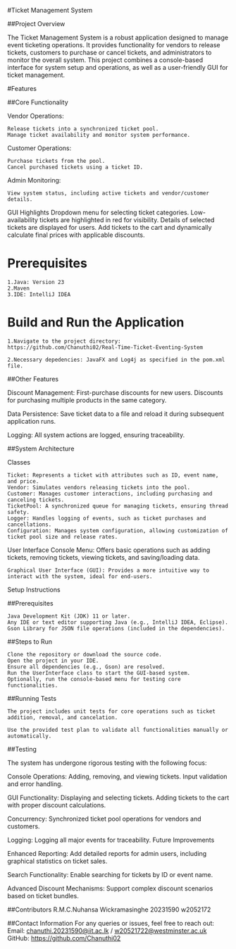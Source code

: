 
#Ticket Management System

##Project Overview

The Ticket Management System is a robust application designed to manage event ticketing operations. It provides functionality for vendors to release tickets, customers to purchase or cancel tickets, and administrators to monitor the overall system. This project combines a console-based interface for system setup and operations, as well as a user-friendly GUI for ticket management.

#Features

##Core Functionality

Vendor Operations:

    Release tickets into a synchronized ticket pool.
    Manage ticket availability and monitor system performance.

Customer Operations:

    Purchase tickets from the pool.
    Cancel purchased tickets using a ticket ID.

Admin Monitoring:

    View system status, including active tickets and vendor/customer details.



GUI Highlights
    Dropdown menu for selecting ticket categories.
    Low-availability tickets are highlighted in red for visibility.
    Details of selected tickets are displayed for users.
    Add tickets to the cart and dynamically calculate final prices             with applicable discounts.

# Prerequisites

    1.Java: Version 23
    2.Maven 
    3.IDE: IntelliJ IDEA

# Build and Run the Application

    1.Navigate to the project directory: https://github.com/Chanuthi02/Real-Time-Ticket-Eventing-System

    2.Necessary depedencies: JavaFX and Log4j as specified in the pom.xml file.


##Other Features

Discount Management:
    First-purchase discounts for new users.
    Discounts for purchasing multiple products in the same category.

Data Persistence:
    Save ticket data to a file and reload it during subsequent application runs.

Logging:
    All system actions are logged, ensuring traceability.


##System Architecture 

Classes

    Ticket: Represents a ticket with attributes such as ID, event name, and price.
    Vendor: Simulates vendors releasing tickets into the pool.
    Customer: Manages customer interactions, including purchasing and canceling tickets.
    TicketPool: A synchronized queue for managing tickets, ensuring thread safety.
    Logger: Handles logging of events, such as ticket purchases and cancellations.
    Configuration: Manages system configuration, allowing customization of ticket pool size and release rates.


User Interface
    Console Menu: Offers basic operations such as adding tickets, removing tickets, viewing tickets, and saving/loading data.

    Graphical User Interface (GUI): Provides a more intuitive way to interact with the system, ideal for end-users.


Setup Instructions

##Prerequisites

    Java Development Kit (JDK) 11 or later.
    Any IDE or text editor supporting Java (e.g., IntelliJ IDEA, Eclipse).
    Gson Library for JSON file operations (included in the dependencies).

##Steps to Run

    Clone the repository or download the source code.
    Open the project in your IDE.
    Ensure all dependencies (e.g., Gson) are resolved.
    Run the UserInterface class to start the GUI-based system.
    Optionally, run the console-based menu for testing core functionalities.

##Running Tests

    The project includes unit tests for core operations such as ticket addition, removal, and cancelation.

    Use the provided test plan to validate all functionalities manually or automatically.

##Testing

The system has undergone rigorous testing with the following focus:

Console Operations:
    Adding, removing, and viewing tickets.
    Input validation and error handling.

GUI Functionality:
    Displaying and selecting tickets.
    Adding tickets to the cart with proper discount calculations.

Concurrency:
    Synchronized ticket pool operations for vendors and customers.

Logging:
    Logging all major events for traceability.
    Future Improvements
    
Enhanced Reporting: 
    Add detailed reports for admin users, including graphical statistics on ticket sales.

Search Functionality: 
    Enable searching for tickets by ID or event name.

Advanced Discount Mechanisms: 
    Support complex discount scenarios based on ticket bundles.


##Contributors
R.M.C.Nuhansa Wickramasinghe
20231590
w2052172

##Contact Information
For any queries or issues, feel free to reach out:
Email: chanuthi.20231590@iit.ac.lk / w20521722@westminster.ac.uk
GitHub: https://github.com/Chanuthi02

